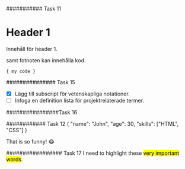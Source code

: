 
########### Task 11
 [^bignote]: Rubriker används för att strukturera innehållet som kan användas i en README-fil: 
# Header 1
Innehåll för header 1.

samt fotnoten kan innehålla kod. 

`{ my code }`

############### Task 15

- [x] Lägg till subscript för vetenskapliga notationer.
- [ ] Infoga en definition lista för projektrelaterade termer.

################Task 16




############ Task 12 {
  "name": "John",
  "age": 30,
  "skills": ["HTML", "CSS"]
}


That is so funny! :joy:

################# Task 17
I need to highlight these <mark>very important words</mark>.

